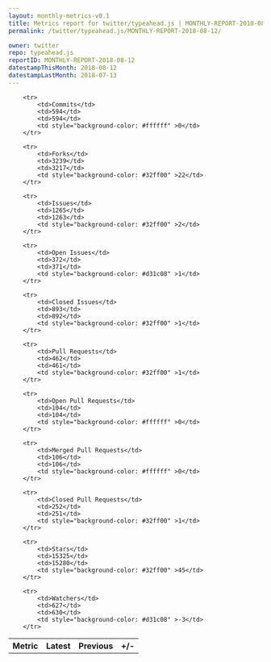 ```yaml
---
layout: monthly-metrics-v0.1
title: Metrics report for twitter/typeahead.js | MONTHLY-REPORT-2018-08-12 | 2018-08-12
permalink: /twitter/typeahead.js/MONTHLY-REPORT-2018-08-12/

owner: twitter
repo: typeahead.js
reportID: MONTHLY-REPORT-2018-08-12
datestampThisMonth: 2018-08-12
datestampLastMonth: 2018-07-13
---
```



<table style="width: 100%;">
    <tr>
        <th>Metric</th>
        <th>Latest</th>
        <th>Previous</th>
        <th>+/-</th>
    </tr>

        <tr>
            <td>Commits</td>
            <td>594</td>
            <td>594</td>
            <td style="background-color: #ffffff" >0</td>
        </tr>
        
        <tr>
            <td>Forks</td>
            <td>3239</td>
            <td>3217</td>
            <td style="background-color: #32ff00" >22</td>
        </tr>
        
        <tr>
            <td>Issues</td>
            <td>1265</td>
            <td>1263</td>
            <td style="background-color: #32ff00" >2</td>
        </tr>
        
        <tr>
            <td>Open Issues</td>
            <td>372</td>
            <td>371</td>
            <td style="background-color: #d31c08" >1</td>
        </tr>
        
        <tr>
            <td>Closed Issues</td>
            <td>893</td>
            <td>892</td>
            <td style="background-color: #32ff00" >1</td>
        </tr>
        
        <tr>
            <td>Pull Requests</td>
            <td>462</td>
            <td>461</td>
            <td style="background-color: #32ff00" >1</td>
        </tr>
        
        <tr>
            <td>Open Pull Requests</td>
            <td>104</td>
            <td>104</td>
            <td style="background-color: #ffffff" >0</td>
        </tr>
        
        <tr>
            <td>Merged Pull Requests</td>
            <td>106</td>
            <td>106</td>
            <td style="background-color: #ffffff" >0</td>
        </tr>
        
        <tr>
            <td>Closed Pull Requests</td>
            <td>252</td>
            <td>251</td>
            <td style="background-color: #32ff00" >1</td>
        </tr>
        
        <tr>
            <td>Stars</td>
            <td>15325</td>
            <td>15280</td>
            <td style="background-color: #32ff00" >45</td>
        </tr>
        
        <tr>
            <td>Watchers</td>
            <td>627</td>
            <td>630</td>
            <td style="background-color: #d31c08" >-3</td>
        </tr>
        
</table>
